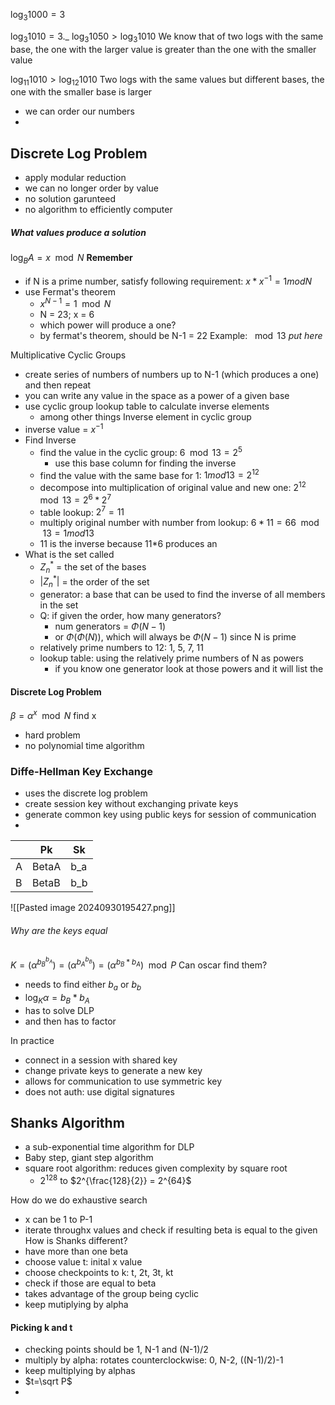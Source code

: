 $\log_{3}1000 = 3$

$\log_{3}1010 = 3.\_$    $\log_{3}1050 > \log_{3}1010$ 
We know that of two logs with the same base, the one with the larger value is greater than the one with the smaller value

$\log_{11}1010 > \log_{12}1010$
Two logs with the same values but different bases, the one with the smaller base is larger

- we can order our numbers
- 
## Discrete Log Problem
- apply modular reduction
- we can no longer order by value
- no solution garunteed
- no algorithm to efficiently computer 

##### What values produce a solution
$\log_{B}A = x \mod N$
**Remember**
- if N is a prime number, satisfy following requirement: $x * x^{-1} = 1 mod N$
- use Fermat's theorem
	- $x^{N-1} = 1 \mod N$
	- N = 23; x = 6
	- which power will produce a one?
	- by fermat's theorem, should be N-1 = 22
Example: $\mod 13$
*put here*

Multiplicative Cyclic Groups
- create series of numbers of numbers up to N-1 (which produces a one) and then repeat
- you can write any value in the space as a power of a given base
- use cyclic group lookup table to calculate inverse elements
	- among other things
Inverse element in cyclic group
- inverse value = $x^{-1}$
- Find Inverse
	- find the value in the cyclic group: $6\mod 13=2^{5}$
		- use this base column for finding the inverse
	- find the value with the same base for 1: $1 mod 13 = 2^{12}$
	- decompose into multiplication of original value and new one: $2^{12}\mod 13 = 2^{6}*2^{7}$
	- table lookup: $2^{7}= 11$
	- multiply original number with number from lookup: $6*11=66 \mod 13 = 1 mod 13$
	- 11 is the inverse because 11\*6 produces an
- What is the set called
	- $Z_{n}^{*}$ = the set of the bases
	- $|Z_{n}^{*}|$ = the order of the set
	- generator: a base that can be used to find the inverse of all members in the set
	- Q: if given the order, how many generators?
		- num generators = $\Phi(N-1)$
		- or $\Phi(\Phi(N))$, which will always be $\Phi(N-1)$ since N is prime
	- relatively prime numbers to 12: 1, 5, 7, 11
	- lookup table: using the relatively prime numbers of N as powers
		- if you know one generator look at those powers and it will list the 

#### Discrete Log Problem
$\beta = \alpha^{x} \mod N$
find x
- hard problem
- no polynomial time algorithm

### Diffe-Hellman Key Exchange
- uses the discrete log problem
- create session key without exchanging private keys
- generate common key using public keys for session of communication
- 

|     | Pk    | Sk  |
| --- | ----- | --- |
| A   | BetaA | b_a |
| B   | BetaB | b_b |
![[Pasted image 20240930195427.png]]
###### Why are the keys equal
$K = (\alpha ^{b_{B}^{b_{A}}}) = (\alpha^{b_{A}^{b_{B}}}) = (\alpha^{b_{B}*b_{A}}) \mod P$
Can oscar find them?
- needs to find either $b_{a}$ or $b_b$
- $\log_{K} \alpha = {b_{B}*b_{A}}$
- has to solve DLP
- and then has to factor 

In practice
- connect in a session with shared key
- change private keys to generate a new key
- allows for communication to use symmetric key
- does not auth: use digital signatures

## Shanks Algorithm
- a sub-exponential time algorithm for DLP
- Baby step, giant step algorithm
- square root algorithm: reduces given complexity by square root
	- $2^{128}$ to $2^{\frac{128}{2}} = 2^{64}$

How do we do exhaustive search
- x can be 1 to P-1
- iterate throughx values and check if resulting beta is equal to the given
How is Shanks different?
- have more than one beta
- choose value t: inital x value
- choose checkpoints to k: t, 2t, 3t, kt
- check if those are equal to beta
- takes advantage of the group being cyclic
- keep mutiplying by alpha

#### Picking k and t
- checking points should be 1, N-1 and (N-1)/2
- multiply by alpha: rotates counterclockwise: 0, N-2, ((N-1)/2)-1
- keep multiplying by alphas
- $t=\sqrt P$
- 